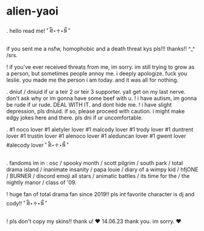 # alien-yaoi
. hello read me!
˚ ཐི⋆♱⋆ཋྀ ˚

if you sent me a nsfw, homophobic and a death threat kys pls!!! thanks!! ^_^ /srs. 

! if you've ever received threats from me, im sorry. im still trying to grow as a person, but sometimes people annoy me. i deeply apologize.
fuck you leslie. you made me the person i am today. and it was all for nothing.

. dniuf / dniuid if ur a teir 2 or teir 3 supporter. yall get on my last nerve. don't ask why or im gonna have some beef with u. 
! i have autism, im gonna be rude if ur rude. DEAL WITH IT. and dont hide me. 
! i have slight depression, pls dniuid. if so, please proceed with caution. i might make edgy jokes here and there. pls dni if ur uncomfortable. 

. #1 noco lover #1 aletyler lover #1 malcody lover #1 trody lover #1 duntrent lover #1 trustin lover #1 alenoco lover #1 aleduncan lover #1 gwent lover #alecody lover
˚ ཐི⋆♱⋆ཋྀ ˚

. fandoms im in : osc / spooky month / scott pilgrim / south park / total drama island / inanimate insanity / papa louie / diary of a wimpy kid / hfjONE / BURNER / discord emoji all stars / animatic battles / its time for the / the nightly manor / class of '09.

! huge fan of total drama fan since 2019!! pls int favorite character is dj and cody!! 
˚ ཐི⋆♱⋆ཋྀ ˚

! pls don't copy my skins!! thank u! ❤️
14.06.23 thank you. im sorry. ❤️
